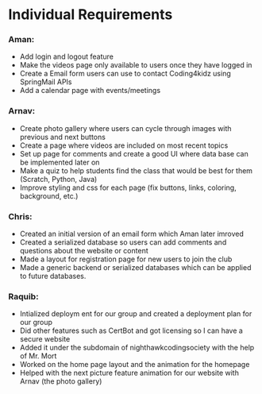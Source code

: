 # Individual Requirements

### Aman:
* Add login and logout feature
* Make the videos page only available to users once they have logged in
* Create a Email form users can use to contact Coding4kidz using SpringMail APIs
* Add a calendar page with events/meetings

### Arnav:
* Create photo gallery where users can cycle through images with previous and next buttons
* Create a page where videos are included on most recent topics
* Set up page for comments and create a good UI where data base can be implemented later on 
* Make a quiz to help students find the class that would be best for them (Scratch, Python, Java)
* Improve styling and css for each page (fix buttons, links, coloring, background, etc.)

### Chris:
* Created an initial version of an email form which Aman later imroved
* Created a serialized database so users can add comments and questions about the website or content
* Made a layout for registration page for new users to join the club
* Made a generic backend or serialized databases which can be applied to future databases.


### Raquib:
* Intialized deploym ent for our group and created a deployment plan for our group
* Did other features such as CertBot and got licensing so I can have a secure website
* Added it under the subdomain of nighthawkcodingsociety with the help of Mr. Mort
* Worked on the home page layout and the animation for the homepage
* Helped with the next picture feature animation for our website with Arnav (the photo gallery)
